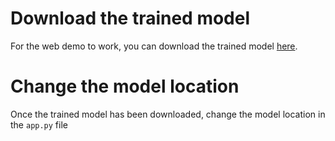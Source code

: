 # Download the trained model
For the web demo to work, you can download the trained model [here](https://drive.google.com/file/d/153ySl-Jc34zUOP53nnXuoxW7WC4sEKf6/view?usp=sharing). 

# Change the model location
Once the trained model has been downloaded, change the model location in the `app.py` file